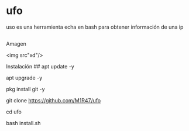 # ufo
uso es una herramienta echa en bash para obtener información de una ip
##
Amagen
<body>

<img src"xd"/>

</body>
Instalación
##
apt update -y

apt upgrade -y

pkg install git -y

git clone https://github.com/M1R47/ufo

cd ufo

bash install.sh
